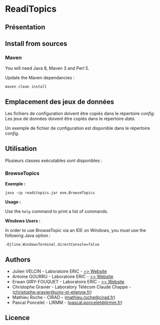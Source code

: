 # ReadiTopics

## Présentation




## Install from sources

### Maven
You will need Java 8, Maven 3 and Perl 5.

Update the Maven dependancies :

```
maven clean install
```


## Emplacement des jeux de données

Les fichiers de configuration doivent être copiés dans le répertoire *config*.
Les jeux de données doivent être copiés dans le répertoire *data*.

Un exemple de fichier de configuration est disponible dans le répertoire *config*.




## Utilisation

Plusieurs classes exécutables  sont disponibles :

### BrowseTopics


__Exemple :__

```
java -cp readitopics.jar exe.BrowseTopics
```


__Usage :__

Use the  ``help`` command to print a list of commands.

__Windows Users :__ 

In order to use BrowseTopic via an IDE on Windows, you must use the following Java option :

```
-Djline.WindowsTerminal.directConsole=false
```

## Authors

- Julien VELCIN - Laboratoire ERIC - [>> Website](http://mediamining.univ-Lyon2.fr/velcin)
- Antoine GOURRU - Laboratoire ERIC - [>> Website](http://antoinegourru.com)
- Erwan GIRY-FOUQUET - Laboratoire ERIC - [>> Website](http://erwangf.com)
- Christophe Gravier - Laboratory Télécom Claude Chappe -  (christophe.gravier@univ-st-etienne.fr)
- Mathieu Roche - CIRAD - (mathieu.roche@cirad.fr)
- Pascal Poncelet - LIRMM - (pascal.poncelet@lirmm.fr)



## Licence


